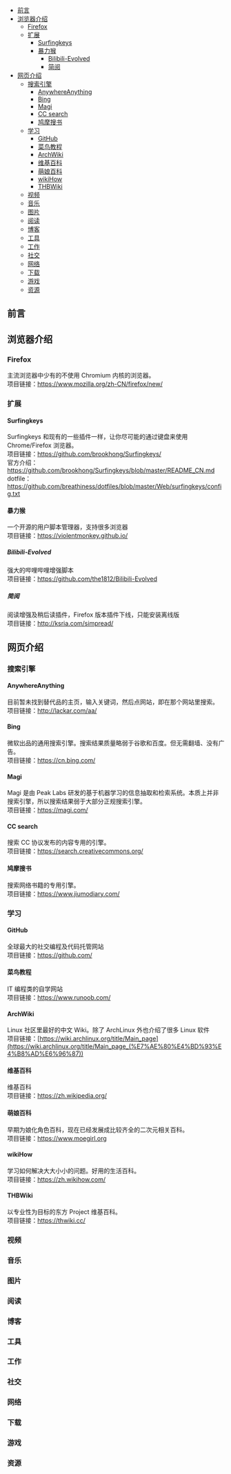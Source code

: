 
<!-- @import "[TOC]" {cmd="toc" depthFrom=1 depthTo=6 orderedList=false} -->

<!-- code_chunk_output -->

- [前言](#前言)
- [浏览器介绍](#浏览器介绍)
  - [Firefox](#firefox)
  - [扩展](#扩展)
    - [Surfingkeys](#surfingkeys)
    - [暴力猴](#暴力猴)
      - [Bilibili-Evolved](#bilibili-evolved)
      - [简阅](#简阅)
- [网页介绍](#网页介绍)
  - [搜索引擎](#搜索引擎)
    - [AnywhereAnything](#anywhereanything)
    - [Bing](#bing)
    - [Magi](#magi)
    - [CC search](#cc-search)
    - [鸠摩搜书](#鸠摩搜书)
  - [学习](#学习)
    - [GitHub](#github)
    - [菜鸟教程](#菜鸟教程)
    - [ArchWiki](#archwiki)
    - [维基百科](#维基百科)
    - [萌娘百科](#萌娘百科)
    - [wikiHow](#wikihow)
    - [THBWiki](#thbwiki)
  - [视频](#视频)
  - [音乐](#音乐)
  - [图片](#图片)
  - [阅读](#阅读)
  - [博客](#博客)
  - [工具](#工具)
  - [工作](#工作)
  - [社交](#社交)
  - [网络](#网络)
  - [下载](#下载)
  - [游戏](#游戏)
  - [资源](#资源)

<!-- /code_chunk_output -->

## 前言  

## 浏览器介绍  

### Firefox  

主流浏览器中少有的不使用 Chromium 内核的浏览器。  
项目链接：<https://www.mozilla.org/zh-CN/firefox/new/>  

### 扩展  

#### Surfingkeys  

Surfingkeys 和现有的一些插件一样，让你尽可能的通过键盘来使用 Chrome/Firefox 浏览器。  
项目链接：<https://github.com/brookhong/Surfingkeys/>  
官方介绍：<https://github.com/brookhong/Surfingkeys/blob/master/README_CN.md>  
dotfile：<https://github.com/breathiness/dotfiles/blob/master/Web/surfingkeys/config.txt>  

#### 暴力猴  

一个开源的用户脚本管理器，支持很多浏览器  
项目链接：<https://violentmonkey.github.io/>  

##### Bilibili-Evolved

强大的哔哩哔哩增强脚本  
项目链接：<https://github.com/the1812/Bilibili-Evolved>  

##### 简阅

阅读增强及稍后读插件，Firefox 版本插件下线，只能安装离线版  
项目链接：<http://ksria.com/simpread/>  

## 网页介绍  

### 搜索引擎  

#### AnywhereAnything  

目前暂未找到替代品的主页，输入关键词，然后点网站，即在那个网站里搜索。  
项目链接：<http://lackar.com/aa/>  

#### Bing  

微软出品的通用搜索引擎。搜索结果质量略弱于谷歌和百度。但无需翻墙、没有广告。  
项目链接：<https://cn.bing.com/>  

#### Magi  

Magi 是由 Peak Labs 研发的基于机器学习的信息抽取和检索系统。本质上并非搜索引擎，所以搜索结果弱于大部分正规搜索引擎。  
项目链接：<https://magi.com/>  

#### CC search  

搜索 CC 协议发布的内容专用的引擎。  
项目链接：<https://search.creativecommons.org/>  

#### 鸠摩搜书  

搜索网络书籍的专用引擎。  
项目链接：<https://www.jiumodiary.com/>  

### 学习  

#### GitHub

全球最大的社交编程及代码托管网站  
项目链接：<https://github.com/>  

#### 菜鸟教程  

IT 编程类的自学网站  
项目链接：<https://www.runoob.com/>  

#### ArchWiki  

Linux 社区里最好的中文 Wiki。除了 ArchLinux 外也介绍了很多 Linux 软件  
项目链接：[https://wiki.archlinux.org/title/Main_page](https://wiki.archlinux.org/title/Main_page_(%E7%AE%80%E4%BD%93%E4%B8%AD%E6%96%87))

#### 维基百科  

维基百科  
项目链接：<https://zh.wikipedia.org/>  

#### 萌娘百科  

早期为娘化角色百科，现在已经发展成比较齐全的二次元相关百科。  
项目链接：<https://www.moegirl.org>  

#### wikiHow  

学习如何解决大大小小的问题。好用的生活百科。  
项目链接：<https://zh.wikihow.com/>  

#### THBWiki  

以专业性为目标的东方 Project 维基百科。  
项目链接：<https://thwiki.cc/>  

### 视频

### 音乐

### 图片

### 阅读

### 博客

### 工具

### 工作

### 社交

### 网络

### 下载

### 游戏

### 资源
